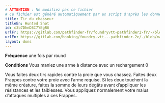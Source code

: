 ```yaml
---
# ATTENTION : Ne modifiez pas ce fichier
# Ce fichier est généré automatiquement par un script d'après les données du module Foundry VTT officiel et de sa traduction
title: Tir du chasseur
titleEn: Hunted Shot
id: c3b7DhnDBC7YEgRG
urlFr: https://gitlab.com/pathfinder-fr/foundryvtt-pathfinder2-fr/-/blob/master/data/feats/c3b7DhnDBC7YEgRG.htm
urlEn: https://gitlab.com/hooking/foundry-vtt---pathfinder-2e/-/blob/master/packs/data/feats.db/hunted-shot.json
layout: dons
---
```

**Fréquence** une fois par round

**Conditions** Vous maniez une arme à distance avec un rechargement 0

Vous faites deux tirs rapides contre la proie que vous chassez. Faites deux Frappes contre votre proie avec l’arme requise. Si les deux touchent la  même créature, faites la somme de leurs dégâts avant d’appliquer les résistances et les faiblesses. Vous appliquez normalement votre malus d’attaques multiples à ces Frappes.
